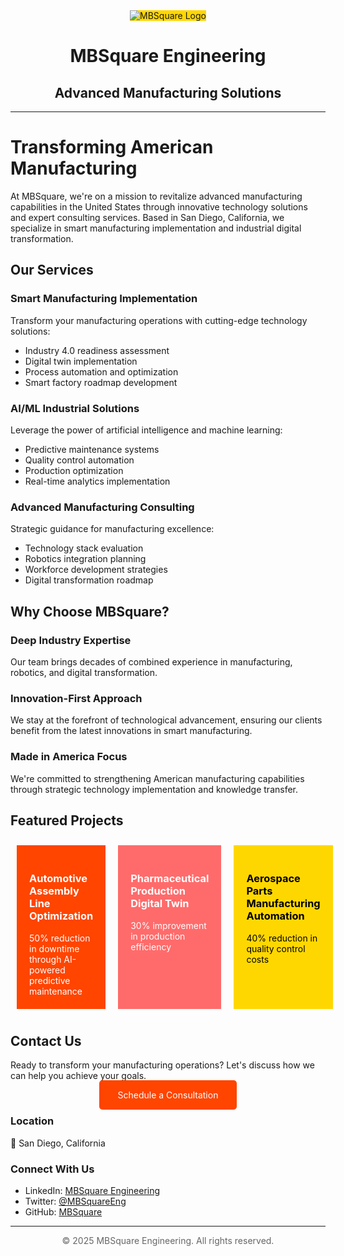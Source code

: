 <!-- MBSquare Landing Page -->

<div align="center">
  <img src="/api/placeholder/200/80" alt="MBSquare Logo" style="background-color: #FFD700;">
  
  # MBSquare Engineering
  ## Advanced Manufacturing Solutions
</div>

---

# Transforming American Manufacturing

At MBSquare, we're on a mission to revitalize advanced manufacturing capabilities in the United States through innovative technology solutions and expert consulting services. Based in San Diego, California, we specialize in smart manufacturing implementation and industrial digital transformation.

## Our Services

### Smart Manufacturing Implementation
Transform your manufacturing operations with cutting-edge technology solutions:
- Industry 4.0 readiness assessment
- Digital twin implementation
- Process automation and optimization
- Smart factory roadmap development

### AI/ML Industrial Solutions
Leverage the power of artificial intelligence and machine learning:
- Predictive maintenance systems
- Quality control automation
- Production optimization
- Real-time analytics implementation

### Advanced Manufacturing Consulting
Strategic guidance for manufacturing excellence:
- Technology stack evaluation
- Robotics integration planning
- Workforce development strategies
- Digital transformation roadmap

## Why Choose MBSquare?

### Deep Industry Expertise
Our team brings decades of combined experience in manufacturing, robotics, and digital transformation.

### Innovation-First Approach
We stay at the forefront of technological advancement, ensuring our clients benefit from the latest innovations in smart manufacturing.

### Made in America Focus
We're committed to strengthening American manufacturing capabilities through strategic technology implementation and knowledge transfer.

## Featured Projects

<div style="display: flex; justify-content: space-between;">
  <div style="background-color: #FF4500; color: white; padding: 20px; margin: 10px; width: 30%;">
    <h3>Automotive Assembly Line Optimization</h3>
    50% reduction in downtime through AI-powered predictive maintenance
  </div>
  
  <div style="background-color: #FF6B6B; color: white; padding: 20px; margin: 10px; width: 30%;">
    <h3>Pharmaceutical Production Digital Twin</h3>
    30% improvement in production efficiency
  </div>
  
  <div style="background-color: #FFD700; color: black; padding: 20px; margin: 10px; width: 30%;">
    <h3>Aerospace Parts Manufacturing Automation</h3>
    40% reduction in quality control costs
  </div>
</div>

## Contact Us

Ready to transform your manufacturing operations? Let's discuss how we can help you achieve your goals.

<div align="center">
  <a href="mailto:contact@mbsquare.com" style="background-color: #FF4500; color: white; padding: 15px 30px; text-decoration: none; border-radius: 5px; margin: 20px 0;">Schedule a Consultation</a>
</div>

### Location
📍 San Diego, California

### Connect With Us
- LinkedIn: [MBSquare Engineering](https://linkedin.com/company/mbsquare)
- Twitter: [@MBSquareEng](https://twitter.com/mbsquareeng)
- GitHub: [MBSquare](https://github.com/mbsquare)

---

<div align="center" style="color: #666;">
  © 2025 MBSquare Engineering. All rights reserved.
</div>
